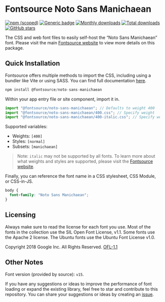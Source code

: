 # Fontsource Noto Sans Manichaean

[![npm (scoped)](https://img.shields.io/npm/v/@fontsource/noto-sans-manichaean?color=brightgreen)](https://www.npmjs.com/package/@fontsource/noto-sans-manichaean) [![Generic badge](https://img.shields.io/badge/fontsource-passing-brightgreen)](https://github.com/fontsource/fontsource) [![Monthly downloads](https://badgen.net/npm/dm/@fontsource/noto-sans-manichaean)](https://github.com/fontsource/fontsource) [![Total downloads](https://badgen.net/npm/dt/@fontsource/noto-sans-manichaean)](https://github.com/fontsource/fontsource) [![GitHub stars](https://img.shields.io/github/stars/fontsource/fontsource.svg?style=social&label=Star)](https://github.com/fontsource/fontsource/stargazers)

The CSS and web font files to easily self-host the “Noto Sans Manichaean” font. Please visit the main [Fontsource website](https://fontsource.org/fonts/noto-sans-manichaean) to view more details on this package.

## Quick Installation

Fontsource offers multiple methods to import the CSS, including using a bundler like Vite or using SASS. You can find full documentation [here](https://fontsource.org/docs/getting-started/introduction).

```javascript
npm install @fontsource/noto-sans-manichaean
```

Within your app entry file or site component, import it in.

```javascript
import "@fontsource/noto-sans-manichaean"; // Defaults to weight 400
import "@fontsource/noto-sans-manichaean/400.css"; // Specify weight
import "@fontsource/noto-sans-manichaean/400-italic.css"; // Specify weight and style
```

Supported variables:
- Weights: `[400]`
- Styles: `[normal]`
- Subsets: `[manichaean]`

> Note: `italic` may not be supported by all fonts. To learn more about what weights and styles are supported, please visit the [Fontsource website](https://fontsource.org/fonts/noto-sans-manichaean).

Finally, you can reference the font name in a CSS stylesheet, CSS Module, or CSS-in-JS.

```css
body {
  font-family: "Noto Sans Manichaean";
}
```

## Licensing
Always make sure to read the license for each font you use. Most of the fonts in the collection use the SIL Open Font License, v1.1. Some fonts use the Apache 2 license. The Ubuntu fonts use the Ubuntu Font License v1.0.

Copyright 2018 Google Inc. All Rights Reserved.
[OFL-1.1](http://scripts.sil.org/OFL)

## Other Notes
Font version (provided by source): `v15`.

If you have any suggestions or ideas to improve the performance of font loading or expand the existing library, feel free to star and contribute to this repository. You can share your suggestions or ideas by creating an [issue](https://github.com/fontsource/fontsource/issues).